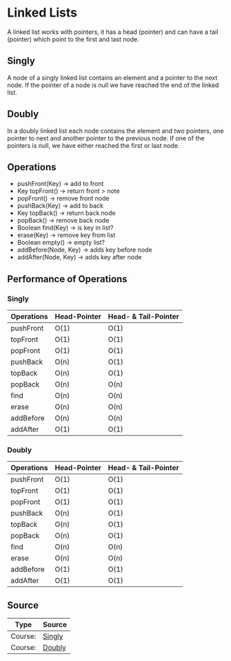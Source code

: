 # Linked Lists

A linked list works with pointers, it has a head (pointer) and can have a tail (pointer) which point to the first and last node.  

## Singly

A node of a singly linked list contains an element and a pointer to the next node.
If the pointer of a node is null we have reached the end of the linked list.

## Doubly

In a doubly linked list each node contains the element and two pointers, one pointer to next and another pointer to the previous node.
If one of the pointers is null, we have either reached the first or last node.

## Operations

* pushFront(Key) -> add to front
* Key topFront() -> return front > note
* popFront() -> remove front node
* pushBack(Key) -> add to back
* Key topBack() -> return back node
* popBack() -> remove back node
* Boolean find(Key) -> is key in list?
* erase(Key) -> remove key from list
* Boolean empty() -> empty list?
* addBefore(Node, Key) -> adds key before node
* addAfter(Node, Key) -> adds key after node

## Performance of Operations

### Singly

| Operations | Head-Pointer | Head- & Tail-Pointer |
| ---------- | ------------ | -------------------- |
| pushFront  | O(1)         | O(1)                 |
| topFront   | O(1)         | O(1)                 |
| popFront   | O(1)         | O(1)                 |
| pushBack   | O(n)         | O(1)                 |
| topBack    | O(n)         | O(1)                 |
| popBack    | O(n)         | O(n)                 |
| find       | O(n)         | O(n)                 |
| erase      | O(n)         | O(n)                 |
| addBefore  | O(n)         | O(n)                 |
| addAfter   | O(1)         | O(1)                 |

### Doubly

| Operations | Head-Pointer | Head- & Tail-Pointer |
| ---------- | ------------ | -------------------- |
| pushFront  | O(1)         | O(1)                 |
| topFront   | O(1)         | O(1)                 |
| popFront   | O(1)         | O(1)                 |
| pushBack   | O(n)         | O(1)                 |
| topBack    | O(n)         | O(1)                 |
| popBack    | O(n)         | O(1)                 |
| find       | O(n)         | O(n)                 |
| erase      | O(n)         | O(n)                 |
| addBefore  | O(1)         | O(1)                 |
| addAfter   | O(1)         | O(1)                 |

## Source

| Type    | Source |
| ------- | ------ |
| Course: | [Singly](https://www.coursera.org/lecture/data-structures/singly-linked-lists-kHhgK) |
| Course: | [Doubly](https://www.coursera.org/lecture/data-structures/doubly-linked-lists-jpGKD) |
